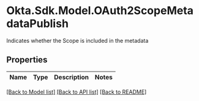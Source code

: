 # Okta.Sdk.Model.OAuth2ScopeMetadataPublish
Indicates whether the Scope is included in the metadata

## Properties

Name | Type | Description | Notes
------------ | ------------- | ------------- | -------------

[[Back to Model list]](../README.md#documentation-for-models) [[Back to API list]](../README.md#documentation-for-api-endpoints) [[Back to README]](../README.md)

